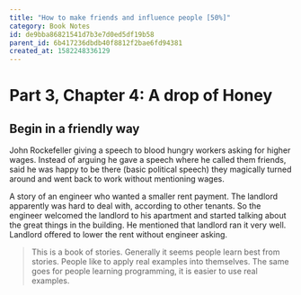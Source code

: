 ```yaml
---
title: "How to make friends and influence people [50%]"
category: Book Notes
id: de9bba86821541d7b3e7d0ed5df19b58
parent_id: 6b417236dbdb40f8812f2bae6fd94381
created_at: 1582248336129
---
```


# Part 3, Chapter 4: A drop of Honey
## Begin in a friendly way

John Rockefeller giving a speech to blood hungry workers asking for higher wages. Instead of arguing he gave a speech where he called them friends, said he was happy to be there (basic political speech) they magically turned around and went back to work without mentioning wages. 

A story of an engineer who wanted a smaller rent payment. The landlord apparently was hard to deal with, according to other tenants. So the engineer welcomed the landlord to his apartment and started talking about the great things in the building. He mentioned that landlord ran it very well. Landlord offered to lower the rent without engineer asking. 

> This is a book of stories. Generally it seems people learn best from stories. People like to apply real examples into themselves.
The same goes for people learning programming, it is easier to use real examples.
    